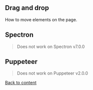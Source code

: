 ## Drag and drop
How to move elements on the page.

## Spectron

>Does not work on Spectron v7.0.0

## Puppeteer

>Does not work on Puppeteer v2.0.0

[Back to content](../Comparison.md)
